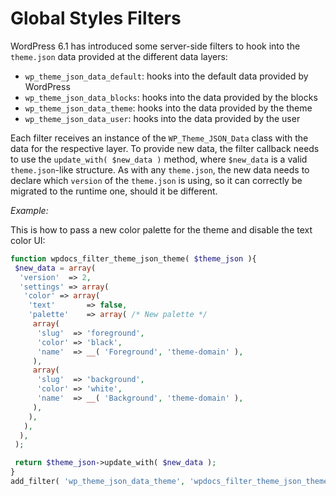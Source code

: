 # Global Styles Filters

WordPress 6.1 has introduced some server-side filters to hook into the `theme.json` data provided at the different data layers:

- `wp_theme_json_data_default`: hooks into the default data provided by WordPress
- `wp_theme_json_data_blocks`: hooks into the data provided by the blocks
- `wp_theme_json_data_theme`: hooks into the data provided by the theme
- `wp_theme_json_data_user`: hooks into the data provided by the user

Each filter receives an instance of the `WP_Theme_JSON_Data` class with the data for the respective layer. To provide new data, the filter callback needs to use the `update_with( $new_data )` method, where `$new_data` is a valid `theme.json`-like structure. As with any `theme.json`, the new data needs to declare which `version` of the `theme.json` is using, so it can correctly be migrated to the runtime one, should it be different.

_Example:_

This is how to pass a new color palette for the theme and disable the text color UI:

```php
function wpdocs_filter_theme_json_theme( $theme_json ){
 $new_data = array(
  'version'  => 2,
  'settings' => array(
   'color' => array(
    'text'       => false,
    'palette'    => array( /* New palette */
     array(
      'slug'  => 'foreground',
      'color' => 'black',
      'name'  => __( 'Foreground', 'theme-domain' ),
     ),
     array(
      'slug'  => 'background',
      'color' => 'white',
      'name'  => __( 'Background', 'theme-domain' ),
     ),
    ),
   ),
  ),
 );

 return $theme_json->update_with( $new_data );
}
add_filter( 'wp_theme_json_data_theme', 'wpdocs_filter_theme_json_theme' );
```

